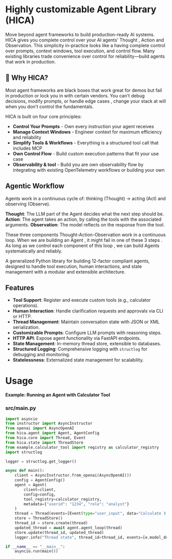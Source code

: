 # Highly customizable Agent Library (HICA)

Move beyond agent frameworks to build production-ready AI systems.
HICA gives you complete control over your AI agents' Thought , Action and Observation. This simplicity in-practice looks like a having complete control over prompts, context windows, tool execution, and control flow. Many existing libraries trade convenience over control for reliability—build agents that work in production.

## 🎯 Why HICA?

Most agent frameworks are black boxes that work great for demos but fail in production or lock you in with certain vendors. You can't debug decisions, modify prompts, or handle edge cases , change your stack at will when you don't control the fundamentals.

HICA is built on four core principles:

- **Control Your Prompts** - Own every instruction your agent receives
- **Manage Context Windows** - Engineer context for maximum efficiency and reliability  
- **Simplify Tools & Workflows** - Everything is a structured tool call that includes MCP 
- **Own Control Flow** - Build custom execution patterns that fit your use case
- **Observability & tool** - Build you are own observability flow by integrating with existing OpenTelemetry workflows or building your own

## Agentic Workflow
Agents work in a continuous cycle of: thinking (Thought) → acting (Act) and observing (Observe).

**Thought**: The LLM part of the Agent decides what the next step should be.
**Action**: The agent takes an action, by calling the tools with the associated arguments.
**Observation**: The model reflects on the response from the tool.

These three components Thought-Action-Observation work in a continuous loop. When we are building an Agent , it might fail in one of these 3 steps .
As long as we control each component of this loop , we can build Agents systematically and reliably.



A generalized Python library for building 12-factor compliant agents, designed to handle tool execution, human interactions, and state management with a modular and extensible architecture.

## Features
- **Tool Support**: Register and execute custom tools (e.g., calculator operations).
- **Human Interaction**: Handle clarification requests and approvals via CLI or HTTP.
- **Thread Management**: Maintain conversation state with JSON or XML serialization.
- **Customizable Prompts**: Configure LLM prompts with reasoning steps.
- **HTTP API**: Expose agent functionality via FastAPI endpoints.
- **State Management**: In-memory thread store, extensible to databases.
- **Structured Logging**: Comprehensive logging with `structlog` for debugging and monitoring.
- **Statelessness**: Externalized state management for scalability.

# Usage
**Example: Running an Agent with Calculator Tool**


### src/main.py
```python
import asyncio
from instructor import AsyncInstructor
from openai import AsyncOpenAI
from hica.agent import Agent, AgentConfig
from hica.core import Thread, Event
from hica.state import ThreadStore
from example.calculator_tool import registry as calculator_registry
import structlog

logger = structlog.get_logger()

async def main():
    client = AsyncInstructor.from_openai(AsyncOpenAI())
    config = AgentConfig()
    agent = Agent(
        client=client,
        config=config,
        tool_registry=calculator_registry,
        metadata={"userid": "1234", "role": "analyst"}
    )
    thread = Thread(events=[Event(type="user_input", data="Calculate 3 plus 4")])
    store = ThreadStore()
    thread_id = store.create(thread)
    updated_thread = await agent.agent_loop(thread)
    store.update(thread_id, updated_thread)
    logger.info("Thread state", thread_id=thread_id, events=[e.model_dump() for e in updated_thread.events])

if __name__ == "__main__":
    asyncio.run(main())
```